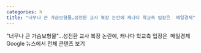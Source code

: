 ```yaml
---
categories: h
title: "너무나 큰 가슴보형물…성전환 교사 복장 논란에 캐나다 학교측 입장은  매일경제"
---
```

"너무나 큰 가슴보형물"…성전환 교사 복장 논란에, 캐나다 학교측 입장은&nbsp;&nbsp;매일경제Google 뉴스에서 전체 콘텐츠 보기